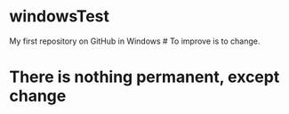 # windowsTest
My first repository on GitHub in Windows  # To improve is to change.
# There is nothing permanent, except change

